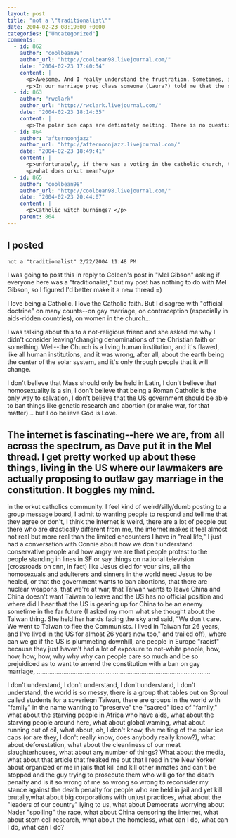 ```yaml
---
layout: post
title: "not a \"traditionalist\""
date: 2004-02-23 08:19:00 +0000
categories: ["Uncategorized"]
comments:
  - id: 862
    author: "coolbean98"
    author_url: "http://coolbean98.livejournal.com/"
    date: "2004-02-23 17:40:54"
    content: |
      <p>Awesome. And I really understand the frustration. Sometimes, although never when I'm at Newman, I forget that non-traditional (or whatever we're called) Catholics make up alot of the church. And I think that's really important what you said - it is a living institution - and there is enough in the community (i.e. people like you guys) to make me believe in the future of the church and still feel like a part of the community. But so many of us feel alone, and think about leaving because we think everyone buys the official docrine. What do we do about them? How do we make other young Catholics know that doctrine isn't what makes up the Church (contrary to what some people still say), but the people in it? Are non-traditional Catholics just too silent? What does the rest of the church think of us?</p>
      <p>In our marriage prep class someone (Laura?) told me that the church has to evolve with the larger society, and larger society evolves with the church, and while it may be that the church is behind in some aspects, that doesn't mean it won't change, and soon. </p>
  - id: 863
    author: "rwclark"
    author_url: "http://rwclark.livejournal.com/"
    date: "2004-02-23 18:14:35"
    content: |
      <p>The polar ice caps are definitely melting. There is no question of that. All you have to do is compare a picture of Glacier National Park taken 20 years ago with a picture taken today. The only uncertainty is what the underlying cause of this melting is. While the majority of scientists believe it is due to global warming, a vocal minority have other theories which makes it "controversial." So...global warming in a nutshell for you.</p>
  - id: 864
    author: "afternoonjazz"
    author_url: "http://afternoonjazz.livejournal.com/"
    date: "2004-02-23 18:49:41"
    content: |
      <p>unfortunately, if there was a voting in the catholic church, the traditionalists would outweigh us!  in africa and other third world areas, the converts are primarily super-conservative.  there have been reports of catholic witch burnings in africa.  europe and the U.S. probably have the most liberal catholics around!</p>
      <p>what does orkut mean?</p>
  - id: 865
    author: "coolbean98"
    author_url: "http://coolbean98.livejournal.com/"
    date: "2004-02-23 20:44:07"
    content: |
      <p>Catholic witch burnings? </p>
    parent: 864
---
```


I posted 
-------------
 	not a "traditionalist" 2/22/2004 11:48 PM
I was going to post this in reply to Coleen's post in "Mel Gibson" asking if everyone here was a "traditionalist," but my post has nothing to do with Mel Gibson, so I figured I'd better make it a new thread =)

I love being a Catholic. I love the Catholic faith. But I disagree with "official doctrine" on many counts--on gay marriage, on contraception (especially in aids-ridden countries), on women in the church...

I was talking about this to a not-religious friend and she asked me why I didn't consider leaving/changing denominations of the Christian faith or something. Well--the Church is a living human institution, and it's flawed, like all human institutions, and it was wrong, after all, about the earth being the center of the solar system, and it's only through people that it will change.

I don't believe that Mass should only be held in Latin, I don't believe that homosexuality is a sin, I don't believe that being a Roman Catholic is the only way to salvation, I don't believe that the US government should be able to ban things like genetic research and abortion (or make war, for that matter)... but I do believe God is Love.

The internet is fascinating--here we are, from all across the spectrum, as Dave put it in the Mel thread. I get pretty worked up about these things, living in the US where our lawmakers are actually proposing to outlaw gay marriage in the constitution. It boggles my mind. 
-------------
in the orkut catholics community. I feel kind of weird/silly/dumb posting to a group message board, I admit to wanting people to respond and tell me that they agree or don't, I think the internet is weird, there are a lot of people out there who are drastically different from me, the internet makes it feel almost not real but more real than the limited encounters I have in "real life," I just had a conversation with Connie about how we don't understand conservative people and how angry we are that people protest to the people standing in lines in SF or say things on national television (crossroads on cnn, in fact) like Jesus died for your sins, all the homosexuals and adulterers and sinners in the world need Jesus to be healed, or that the government wants to ban abortions, that there are nuclear weapons, that we're at war, that Taiwan wants to leave China and China doesn't want Taiwan to leave and the US has no official position and where did I hear that the US is gearing up for China to be an enemy sometime in the far future (I asked my mom what she thought about the Taiwan thing. She held her hands facing the sky and said, "We don't care. We went to Taiwan to flee the Communists. I lived in Taiwan for 26 years, and I've lived in the US for almost 26 years now too," and trailed off), where can we go if the US is plummeting downhill, are people in Europe "racist" because they just haven't had a lot of exposure to not-white people, how, how, how, how, why why why can people care so much and be so prejuidiced as to want to amend the constitution with a ban on gay marriage, ..................................................................................................

I don't understand, I don't understand, I don't understand, I don't understand, the world is so messy, there is a group that tables out on Sproul called students for a soveriegn Taiwan, there are groups in the world with "family" in the name wanting to "preserve" the "sacred" idea of "family," what about the starving people in Africa who have aids, what about the starving people around here, what about global waming, what about running out of oil, what about, oh, I don't know, the melting of the polar ice caps (or are they, I don't really know, does anybody really know?), what about deforestation, what about the cleanliness of our meat slaughterhouses, what about any number of things? What about the media, what about that article that freaked me out that I read in the New Yorker about organized crime in jails that kill and kill other inmates and can't be stopped and the guy trying to prosecute them who will go for the death penalty and is it so wrong of me so wrong so wrong to reconsider my stance against the death penalty for people who are held in jail and yet kill brutally,what about big corporations with unjust practices, what about the "leaders of our country" lying to us, what about Democrats worrying about Nader "spoiling" the race, what about China censoring the internet, what about stem cell research,  what about the homeless, what can I do, what can I do, what can I do?